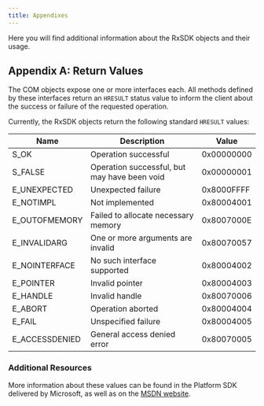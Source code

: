 ```yaml
---
title: Appendixes
---
```


Here you will find additional information about the RxSDK objects and their usage.

## Appendix A: Return Values

The COM objects expose one or more interfaces each. All methods defined by these interfaces return an `HRESULT` status value to inform the client about the success or failure of the requested operation.

Currently, the RxSDK objects return the following standard `HRESULT` values:

| Name           | Description                                  | Value      |
| -------------- | -------------------------------------------- | ---------- |
| S_OK           | Operation successful                         | 0x00000000 |
| S_FALSE        | Operation successful, but may have been void | 0x00000001 |
| E_UNEXPECTED   | Unexpected failure                           | 0x8000FFFF |
| E_NOTIMPL      | Not implemented                              | 0x80004001 |
| E_OUTOFMEMORY  | Failed to allocate necessary memory          | 0x8007000E |
| E_INVALIDARG   | One or more arguments are invalid            | 0x80070057 |
| E_NOINTERFACE  | No such interface supported                  | 0x80004002 |
| E_POINTER      | Invalid pointer                              | 0x80004003 |
| E_HANDLE       | Invalid handle                               | 0x80070006 |
| E_ABORT        | Operation aborted                            | 0x80004004 |
| E_FAIL         | Unspecified failure                          | 0x80004005 |
| E_ACCESSDENIED | General access denied error                  | 0x80070005 |

### Additional Resources

More information about these values can be found in the Platform SDK delivered by Microsoft, as well as on the [MSDN website](http://msdn.microsoft.com).
